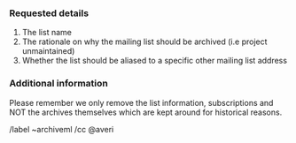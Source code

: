 ### Requested details

1. The list name
2. The rationale on why the mailing list should be archived (i.e project unmaintained)
3. Whether the list should be aliased to a specific other mailing list address

### Additional information

Please remember we only remove the list information, subscriptions and NOT the archives
themselves which are kept around for historical reasons.

/label ~archiveml
/cc @averi
